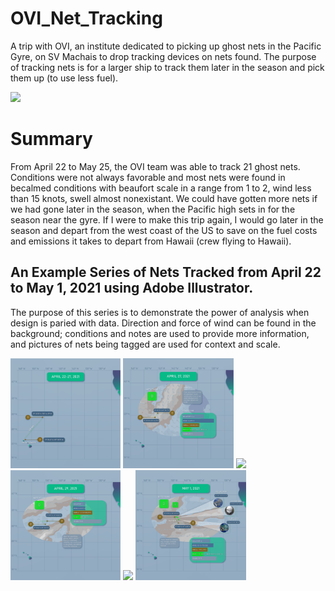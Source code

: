 # OVI_Net_Tracking
A trip with OVI, an institute dedicated to picking up ghost nets in the Pacific Gyre, on SV Machais to drop tracking devices on nets found. The purpose of tracking nets is for a larger ship to track them later in the season and pick them up (to use less fuel).

<img src="https://github.com/alexdallman1029/OVI_Net_Tracking/blob/main/images/DJI_0946.jpg"  width="35%">

# Summary
From April 22 to May 25, the OVI team was able to track 21 ghost nets. Conditions were not always favorable and most nets were found in becalmed conditions with beaufort scale in a range from 1 to 2, wind less than 15 knots, swell almost nonexistant. We could have gotten more nets if we had gone later in the season, when the Pacific high sets in for the season near the gyre. If I were to make this trip again, I would go later in the season and depart from the west coast of the US to save on the fuel costs and emissions it takes to depart from Hawaii (crew flying to Hawaii). 

## An Example Series of Nets Tracked from April 22 to May 1, 2021 using Adobe Illustrator.

The purpose of this series is to demonstrate the power of analysis when design is paried with data. Direction and force of wind can be found in the background; conditions and notes are used to provide more information, and pictures of nets being tagged are used for context and scale.  

<img src="https://github.com/alexdallman1029/OVI_Net_Tracking/blob/main/images/OVI_Data-01.png"  width="35%">
<img src="https://github.com/alexdallman1029/OVI_Net_Tracking/blob/main/images/OVI_Data-02.png"  width="35%">
<img src="https://github.com/alexdallman1029/OVI_Net_Tracking/blob/main/images/OVI_Data-03.png"  width="35%">
<img src="https://github.com/alexdallman1029/OVI_Net_Tracking/blob/main/images/OVI_Data-04.png"  width="35%">
<img src="https://github.com/alexdallman1029/OVI_Net_Tracking/blob/main/images/OVI_Data-05.png"  width="35%">
<img src="https://github.com/alexdallman1029/OVI_Net_Tracking/blob/main/images/OVI_Data-06.png"  width="35%">
